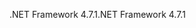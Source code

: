 <span data-ttu-id="d3dda-101">.NET Framework 4.7.1</span><span class="sxs-lookup"><span data-stu-id="d3dda-101">.NET Framework 4.7.1</span></span>

